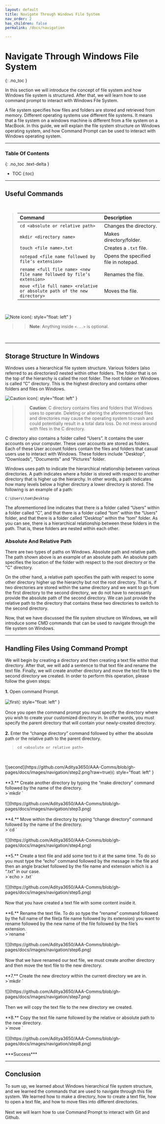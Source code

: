 ```yaml
---
layout: default
title: Navigate Through Windows File System
nav_order: 2
has_children: false
permalink: /docs/navigation

---
```


# Navigate Through Windows File System
{: .no_toc }

In this section we will introduce the concept of file system and how Windows file system is structured. After that, we will learn how to use command prompt to interact with Windows File System. 

A file system specifies how files and folders are stored and retrieved from memory. Different operating systems use different file systems. It means that a file system on a windows machine is different from a file system on a MacBook. In this guide, we will explain the file system structure on Windows operating system, and how Command Prompt can be used to interact with Windows operating system.

---

### Table Of Contents
{: .no_toc .text-delta }
* TOC
{:toc}

---

## Useful Commands
<br/>

>| Command                           | Description                                                                                             |
>| :--------                         | :------------------------------------------------------------------------------------------------------ |
>| `cd <absolute or relative path>`  | Changes the directory.                                           |
>| `mkdir <directory name>`          | Makes directory/folder.                                          |
>| `touch <file name>.txt`           | Creates a `.txt` file.                                           |
>| `notepad <file name followed by file’s extension>`| Opens the specified file in notepad.             |
>| `rename <full file name> <new file name followed by file’s extension>` | Renames the file.           |
>| `move <file full name> <relative or absolute path of the new directory>` | Moves the file.           |

<br/>

![Note icon](https://github.com/dl90/linux-basics/blob/gh-pages/docs/images/icons/note.png?raw=true "Note"){: style="float: left" }
>> **Note**: Anything inside `<...>` is optional.

<br/>

---

## Storage Structure In Windows
Windows uses a hierarchical file system structure. Various folders (also referred to as directories0 nested within other folders. The folder that is on the top of the hierarchy is called the root folder. The root folder on Windows is called “C” directory. This is the highest directory and contains other folders and files on Windows. 


![Caution icon](https://github.com/dl90/linux-basics/blob/gh-pages/docs/images/icons/caution.png?raw=true "Caution"){: style="float: left" }
>> **Caution**: C directory contains files and folders that Windows uses to operate. Deleting or altering the aforementioned files and directories may cause the operating system to crash and could potentially result in a total data loss. Do not mess around with files in the C directory. 

C directory also contains a folder called “Users”. It contains the user accounts on your computer. These user accounts are stored as folders. Each of these User account folders contain the files and folders that casual users use to interact with Windows. These folders include "Desktop", "Downloads", "Documents" and "Pictures" folder.

Windows uses path to indicate the hierarchical relationship between various directories. A path indicates where a folder is stored with respect to another directory that is higher up the hierarchy. In other words, a path indicates how many levels below a higher directory a lower directory is stored. The following is an example of a path:

`C:\Users\tom\Desktop`

The aforementioned line indicates that there is a folder called “Users” within a folder called “C”, and that there is a folder called “tom” within the “Users” folder, and that there is a folder called “Desktop” within the “tom” folder. As you can see, there is a hierarchical relationship between these folders in the path. That is, these folders are nested within each other. 

### Absolute And Relative Path
There are two types of paths on Windows. Absolute path and relative path. The path shown above is an example of an absolute path. An absolute path specifies the location of the folder with respect to the root directory or the "C" directory.

On the other hand, a relative path specifies the path with respect to some other directory higher up the hierarchy but not the root directory. That is, if two directories are stored within the same directory and we want to go from the first directory to the second directory, we do not have to necessarily provide the absolute path of the second directory. We can just provide the relative path to the directory that contains these two directories to switch to the second directory.   

Now, that we have discussed the file system structure on Windows, we will introduce some CMD commands that can be used to navigate through the file system on Windows.

---

## Handling Files Using Command Prompt

We will begin by creating a directory and then creating a text file within that directory. After that, we will add a sentence to that text file and rename the text file. Finally, we will create another directory and move the text file to the second directory we created. In order to perform this operation, please follow the given steps:
<br/>
<br/>
**1.** Open command Prompt.
<br/>
<br/>
![first](https://github.com/Aditya3650/AAA-Comms/blob/gh-pages/docs/images/navigation/step1.png?raw=true){: style="float: left" }
<br/>
<br/>
Once you open the command prompt you must specify the directory where you wish to create your customized directory in. In other words, you must specify the parent directory that will contain your newly-created directory.
<br/>
<br/>
**2.** Enter the “change directory” command followed by either the absolute path or the relative path to the parent directory.
<br/>
>`cd <absolute or relative path>`

<br/>
<br/>
![second](https://github.com/Aditya3650/AAA-Comms/blob/gh-pages/docs/images/navigation/step2.png?raw=true){: style="float: left" }
<br/>
<br/>
**3.** Create another directory by typing the “make directory” command followed by the name of the directory.
<br/>
>`mkdir <directory name>`

<br/>
<br/>
![](https://github.com/Aditya3650/AAA-Comms/blob/gh-pages/docs/images/navigation/step3.png)
<br/>
<br/>
**4.** Move within the directory by typing “change directory” command followed by the name of the directory.
<br/>
>`cd <directory name>`

<br/>
<br/>
![](https://github.com/Aditya3650/AAA-Comms/blob/gh-pages/docs/images/navigation/step4.png)
<br/>
<br/>
**5.** Create a text file and add some text to it at the same time. To do so you must type the “echo” command followed by the message in the file and then an angle bracket followed by the file name and extension which is a “.txt” in our case. 
<br/>
>`echo <message in the text file> > <file name>.txt`

<br/>
<br/>
![](https://github.com/Aditya3650/AAA-Comms/blob/gh-pages/docs/images/navigation/step5.png)
<br/>
<br/>
Now that you have created a text file with some content inside it.
<br/>
<br/>
**6.** Rename the text file. To do so type the “rename” command followed by the full name of the file(a file name followed by its extension) you want to rename followed by the new name of the file followed by the file’s extension. 
<br/>
>`rename <full file name followed by file’s extension> <new file name followed by file’s extension>`

<br/>
<br/>
![](https://github.com/Aditya3650/AAA-Comms/blob/gh-pages/docs/images/navigation/step6.png)
<br/>
<br/>
Now that we have renamed our text file, we must create another directory and then move the text file to the new directory.
<br/>
<br/>
**7.** Create the new directory within the current directory we are in. 
<br/>
>`mkdir <new directory name>`

<br/>
<br/>
![](https://github.com/Aditya3650/AAA-Comms/blob/gh-pages/docs/images/navigation/step7.png)
<br/>
<br/>
Then we will copy the text file to the new directory we created.
<br/>
<br/>
**8.** Copy the text file name followed by the relative or absolute path to the new directory.
<br/>
>`move <file full name> <relative or absolute path of the new directory>`
<br/>
<br/>
![](https://github.com/Aditya3650/AAA-Comms/blob/gh-pages/docs/images/navigation/step8.png)
<br/>
<br/>
***Success***

---

## Conclusion

To sum up, we learned about Windows hierarchical file system structure, and we learned the commands that are used to navigate through this file system. We learned how to make a directory, how to create a text file, how to open a text file, and how to move files into different directories.
<br/>
<br/>
Next we will learn how to use Command Prompt to interact with Git and Github.
<br/>
<br/>
